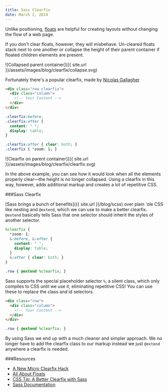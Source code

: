 ```yaml
---
title: Sass Clearfix
date: March 2, 2014
---
```


Unlike positioning, [floats](http://css-tricks.com/all-about-floats) are helpful for creating layouts without changing the flow of a web page.

If you don't clear floats, however, they will misbehave. Un-cleared floats stack next to one another or collapse the height of their parent container if floated children elements are present.

![Collapsed parent container]({{ site.url }}/assets/images/blog/clearfix/collapse.svg)

Fortunately there's a popular clearfix, made by [Nicolas Gallagher](http://nicolasgallagher.com/micro-clearfix-hack)

```html
<div class="row clearfix">
  <div class="column">
    <!-- Your Content -->
  </div>
</div>
```

```css
.clearfix:before,
.clearfix:after {
  content: " ";
  display: table;
}

.clearfix:after { clear: both; }
.clearfix { *zoom: 1; }
```

![Clearfix on parent container]({{ site.url }}/assets/images/blog/clearfix/clearfix.svg)

In the above example, you can see how it would look when all the elements properly clear—the height is no longer collapsed. Using a clearfix in this way, however, adds additional markup and creates a lot of repetitive CSS.

###Sass Clearfix

[Sass brings a bunch of benefits]({{ site.url }}/blog/scss) over plain 'ole CSS like nesting and `@extend`, which we can use to make a better clearfix. `@extend` basically tells Sass that one selector should inherit the styles of another selector.

```scss
%clearfix {
  *zoom: 1;
  &:before, &:after {
    content: " ";
    display: table;
  }
  &:after { clear: both; }
}

.row { @extend %clearfix; }
```

Sass supports the special placeholder selector `%`, a silent class, which only compiles to CSS until we use it, eliminating repetitive CSS! You can use these to replace the class and id selectors.

```html
<div class="row">
  <div class="column">
    <!-- Your Content -->
  </div>
</div>
```

```scss
.row { @extend %clearfix; }
```

By using Sass we end up with a much cleaner and simpler approach. We no longer have to add the clearfix class to our markup instead we just `@extend` anywhere a clearfix is needed.

###Resources

* [A New Micro Clearfix Hack](http://nicolasgallagher.com/micro-clearfix-hack)
* [All About Floats](http://css-tricks.com/all-about-floats)
* [CSS Tip: A Better Clearfix with Sass](http://blog.teamtreehouse.com/a-better-clearfix-with-sass)
* [Sass Documentation](http://sass-lang.com/documentation/file.SASS_REFERENCE.html#extend)
